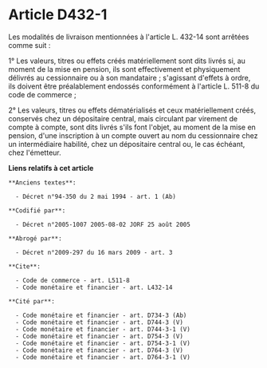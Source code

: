 # Article D432-1

Les modalités de livraison mentionnées à l'article L. 432-14 sont arrêtées comme suit :

1° Les valeurs, titres ou effets créés matériellement sont dits livrés si, au moment de la mise en pension, ils sont
effectivement et physiquement délivrés au cessionnaire ou à son mandataire ; s'agissant d'effets à ordre, ils doivent être
préalablement endossés conformément à l'article L. 511-8 du code de commerce ;

2° Les valeurs, titres ou effets dématérialisés et ceux matériellement créés, conservés chez un dépositaire central, mais
circulant par virement de compte à compte, sont dits livrés s'ils font l'objet, au moment de la mise en pension, d'une
inscription à un compte ouvert au nom du cessionnaire chez un intermédiaire habilité, chez un dépositaire central ou, le cas
échéant, chez l'émetteur.

**Liens relatifs à cet article**

	**Anciens textes**:

	  - Décret n°94-350 du 2 mai 1994 - art. 1 (Ab)

	**Codifié par**:

	  - Décret n°2005-1007 2005-08-02 JORF 25 août 2005

	**Abrogé par**:

	  - Décret n°2009-297 du 16 mars 2009 - art. 3

	**Cite**:

	  - Code de commerce - art. L511-8
	  - Code monétaire et financier - art. L432-14

	**Cité par**:

	  - Code monétaire et financier - art. D734-3 (Ab)
	  - Code monétaire et financier - art. D744-3 (V)
	  - Code monétaire et financier - art. D744-3-1 (V)
	  - Code monétaire et financier - art. D754-3 (V)
	  - Code monétaire et financier - art. D754-3-1 (V)
	  - Code monétaire et financier - art. D764-3 (V)
	  - Code monétaire et financier - art. D764-3-1 (V)
